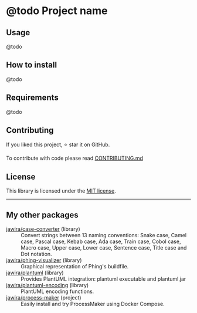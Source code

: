 @todo Project name
==================

<!--
BADGES:
https://github.com/php-pds/badges
https://poser.pugx.org/
https://php-eye.com/about#badges
https://phppackages.org/p/jawira/case-converter
-->

Usage
-----

@todo

How to install
--------------

@todo

Requirements
------------

@todo

Contributing
------------

If you liked this project, ⭐ star it on GitHub.

To contribute with code please read [CONTRIBUTING.md](./CONTRIBUTING.md)

License
-------

This library is licensed under the [MIT license](LICENSE.md).


***

My other packages
-----------------

<dl>

  <dt><a href="https://packagist.org/packages/jawira/case-converter">jawira/case-converter</a> (library)</dt>
  <dd>Convert strings between 13 naming conventions: Snake case, Camel case,
      Pascal case, Kebab case, Ada case, Train case, Cobol case, Macro case,
      Upper case, Lower case, Sentence case, Title case and Dot notation.
  </dd>

  <dt><a href="https://packagist.org/packages/jawira/phing-visualizer">jawira/phing-visualizer</a> (library)</dt>
  <dd>Graphical representation of Phing's buildfile.</dd>

  <dt><a href="https://packagist.org/packages/jawira/plantuml">jawira/plantuml</a> (library)</dt>
  <dd>Provides PlantUML integration: plantuml executable and plantuml.jar</dd>

  <dt><a href="https://packagist.org/packages/jawira/plantuml-encoding">jawira/plantuml-encoding</a> (library)</dt>
  <dd>PlantUML encoding functions.</dd>

  <dt><a href="https://packagist.org/packages/jawira/process-maker">jawira/process-maker</a> (project)</dt>
  <dd>Easily install and try ProcessMaker using Docker Compose.</dd>

</dl>

